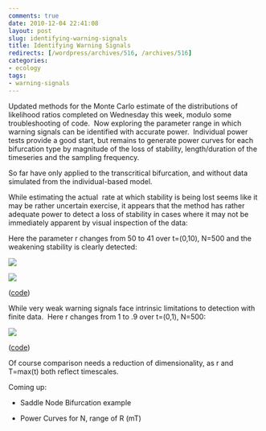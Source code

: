 ```yaml
---
comments: true
date: 2010-12-04 22:41:08
layout: post
slug: identifying-warning-signals
title: Identifying Warning Signals
redirects: [/wordpress/archives/516, /archives/516]
categories:
- ecology
tags:
- warning-signals
---
```


Updated methods for the Monte Carlo estimate of the distributions of likelihood ratios completed on Wednesday this week, modulo some troubleshooting of code.  Now exploring the parameter range in which warning signals can be identified with accurate power.  Individual power tests provide a good start, but remains to generate power curves for each bifurcation type by magnitude of the loss of stability, length/duration of the timeseries and the sampling frequency.

So far have only applied to the transcritical bifurcation, and without data simulated from the individual-based model.

While estimating the actual  rate at which stability is being lost seems like it may be rather uncertain exercise, it appears that the method has rather adequate power to detect a loss of stability in cases where it may not be immediately apparent by visual inspection of the data:

Here the parameter r changes from 50 to 41 over t=(0,10), N=500 and the weakening stability is clearly detected:

![]( http://farm6.staticflickr.com/5042/5231440891_7317570f4c_o.png )


![]( http://farm6.staticflickr.com/5050/5232032422_93a7cbfb34_o.png )


([code](https://github.com/cboettig/structured-populations/commit/dafe6c29f0343cc67165ac2fa32f9dfec4dc4b8b))

While very weak warning signals face intrinsic limitations to detection with finite data.  Here r changes from 1 to .9 over t=(0,1), N=500:

![]( http://farm6.staticflickr.com/5163/5227625894_e2650e302d_o.png )


([code](https://github.com/cboettig/structured-populations/blob/45bb7cd409a6311f173e8e2b94bb55460417ee14/warningsignals/demos/lin_bifur_models.R))

Of course comparison needs a reduction of dimensionality, as r and T=max(t) both reflect timescales.

Coming up:



	
  * Saddle Node Bifurcation example

	
  * Power Curves for N, range of R (mT)


